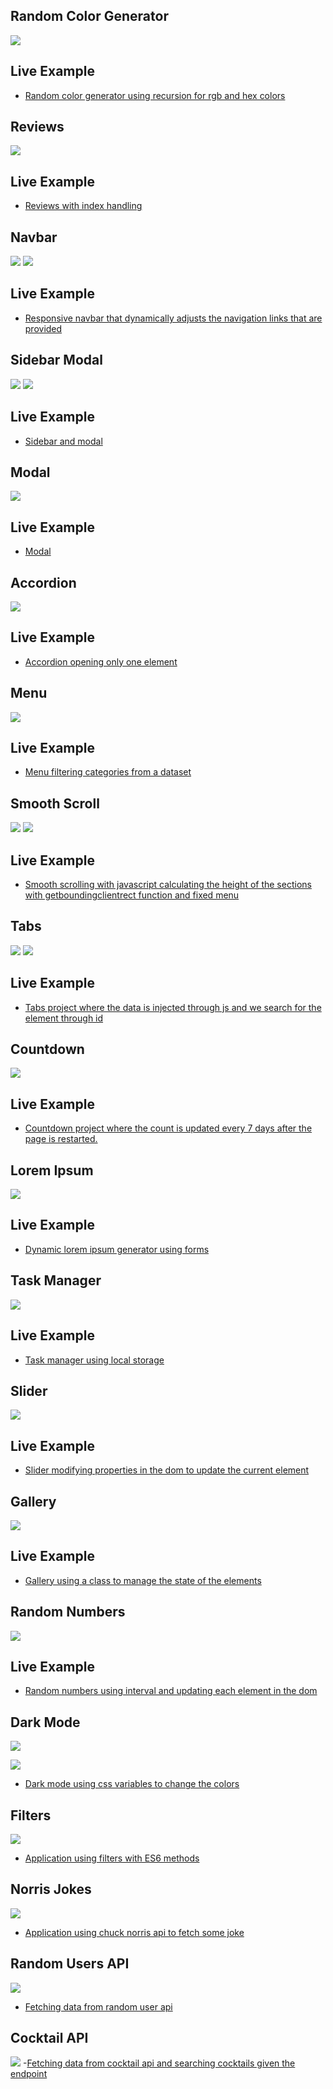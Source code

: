 ## Random Color Generator

![](./screenshots/random_color_generator.jpeg)

## Live Example

- [Random color generator using recursion for rgb and hex colors](https://charming-clafoutis-767e43.netlify.app/)

## Reviews

![](./screenshots//reviews.jpeg)

## Live Example

- [Reviews with index handling](https://polite-cendol-435002.netlify.app/)

## Navbar

![](./screenshots/navbar-1.jpeg)
![](./screenshots/navbar-2.jpeg)

## Live Example

- [Responsive navbar that dynamically adjusts the navigation links that are provided](https://funny-sawine-3c5025.netlify.app/)

## Sidebar Modal

![](./screenshots/sidebar-1.jpeg)
![](./screenshots/sidebar-2.jpeg)

## Live Example

- [Sidebar and modal](https://celebrated-gelato-467006.netlify.app/)

## Modal

![](./screenshots/modal.jpeg)

## Live Example

- [Modal](https://boisterous-tapioca-5dc5a2.netlify.app/)

## Accordion

![](./screenshots/accordion.jpeg)

## Live Example

- [Accordion opening only one element](https://unique-truffle-f87e44.netlify.app/)

## Menu

![](./screenshots/menu.jpeg)

## Live Example

- [Menu filtering categories from a dataset](https://steady-croquembouche-94a78d.netlify.app/)

## Smooth Scroll

![](./screenshots/smooth-scroll-1.jpeg)
![](./screenshots/smooth-scroll-2.jpeg)

## Live Example

- [Smooth scrolling with javascript calculating the height of the sections with getboundingclientrect function and fixed menu](https://loquacious-shortbread-b3b333.netlify.app/)

## Tabs

![](./screenshots/tabs-1.jpeg)
![](./screenshots/tabs-2.jpeg)

## Live Example

- [Tabs project where the data is injected through js and we search for the element through id](https://capable-strudel-b888ee.netlify.app/)

## Countdown

![](./screenshots/countdown.jpeg)

## Live Example

- [Countdown project where the count is updated every 7 days after the page is restarted.](https://gorgeous-frangipane-7ae5db.netlify.app/)

## Lorem Ipsum

![](./screenshots/lorem.jpeg)

## Live Example

- [Dynamic lorem ipsum generator using forms](https://adorable-capybara-f08381.netlify.app/)

## Task Manager

![](./screenshots/task_manager.jpeg)

## Live Example

- [Task manager using local storage](https://eloquent-cassata-5ab73c.netlify.app/)

## Slider

![](./screenshots/slider.jpeg)

## Live Example

- [Slider modifying properties in the dom to update the current element](https://incandescent-gumption-a0779c.netlify.app/)

## Gallery

![](./screenshots/gallery-1.jpeg)

## Live Example

- [Gallery using a class to manage the state of the elements](https://cheery-moonbeam-293c01.netlify.app/)

## Random Numbers

![](./screenshots/random_number.jpeg)

## Live Example

- [Random numbers using interval and updating each element in the dom](https://visionary-daffodil-6943e6.netlify.app/)

## Dark Mode

![](./screenshots/dark-mode-1.jpeg)

![](./screenshots/dark-mode-2.jpeg)

- [Dark mode using css variables to change the colors](https://relaxed-gumdrop-88c9b6.netlify.app/)

## Filters

![](./screenshots/filters.jpeg)

- [Application using filters with ES6 methods](https://earnest-sfogliatella-bdd278.netlify.app/)

## Norris Jokes

![](./screenshots/norris-joke.jpeg)

- [Application using chuck norris api to fetch some joke](https://starlit-melomakarona-6ce20c.netlify.app/)

## Random Users API

![](./screenshots/random-user.jpeg)

- [Fetching data from random user api](https://shiny-paprenjak-dd71ec.netlify.app/)

## Cocktail API

![](./screenshots/cocktail-api.jpeg) -[Fetching data from cocktail api and searching cocktails given the endpoint](https://main--subtle-wisp-0dfd74.netlify.app/)
